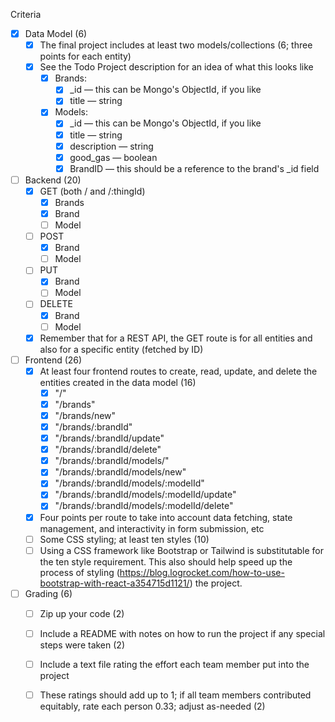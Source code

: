 Criteria - [X] Data Model (6)    - [X] The final project includes at least two models/collections (6; three points for each entity)    - [X] See the Todo Project description for an idea of what this looks like        - [X] Brands:            - [X] _id — this can be Mongo's ObjectId, if you like            - [X] title — string        - [X] Models:            - [X] _id — this can be Mongo's ObjectId, if you like            - [X] title — string            - [X] description — string            - [X] good_gas — boolean            - [X] BrandID — this should be a reference to the brand's _id field - [ ] Backend (20)    - [X] GET (both / and /:thingId)      - [X] Brands      - [X] Brand      - [ ] Model     - [ ] POST      - [X] Brand      - [ ] Model    - [ ] PUT      - [X] Brand      - [ ] Model    - [ ] DELETE       - [X] Brand      - [ ] Model    - [X] Remember that for a REST API, the GET route is for all entities and also for a specific entity (fetched by ID) - [ ] Frontend (26)    - [X] At least four frontend routes to create, read, update, and delete the entities created in the data model (16)      - [X] "/"      - [X] "/brands"      - [X] "/brands/new"      - [X] "/brands/:brandId"	  - [X] "/brands/:brandId/update"	  - [X] "/brands/:brandId/delete"	  - [X] "/brands/:brandId/models/"	  - [X] "/brands/:brandId/models/new"	  - [X] "/brands/:brandId/models/:modelId"	  - [X] "/brands/:brandId/models/:modelId/update"	  - [X] "/brands/:brandId/models/:modelId/delete"	- [X] Four points per route to take into account data fetching, state management, and interactivity in form submission, etc    - [ ] Some CSS styling; at least ten styles (10)    - [ ] Using a CSS framework like Bootstrap or Tailwind is substitutable for the ten style requirement. This also should help speed up the process of styling (https://blog.logrocket.com/how-to-use-bootstrap-with-react-a354715d1121/) the project. - [ ] Grading (6)    - [ ] Zip up your code (2)    - [ ] Include a README with notes on how to run the project if any special steps were taken (2)    - [ ] Include a text file rating the effort each team member put into the project    - [ ] These ratings should add up to 1; if all team members contributed equitably, rate each person 0.33; adjust as-needed (2)